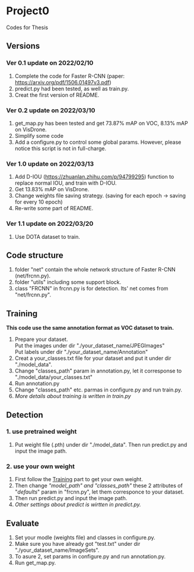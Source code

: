 # Project0
Codes for Thesis

## Versions
### Ver 0.1  update on 2022/02/10
1. Complete the code for Faster R-CNN (paper: https://arxiv.org/pdf/1506.01497v3.pdf)
2. predict.py had been tested, as well as train.py.
3. Creat the first version of README.

### Ver 0.2  update on 2022/03/10
1. get_map.py has been tested and get 73.87% mAP on VOC, 8.13% mAP on VisDrone.
2. Simplify some code
3. Add a configure.py to control some global params. However, please notice this script is not in full-charge.

### Ver 1.0 update on 2022/03/13
1. Add D-IOU (https://zhuanlan.zhihu.com/p/94799295) function to replace normal IOU, and train with D-IOU.
2. Get 13.83% mAP on VisDrone.
3. Change weights file saving strategy. (saving for each epoch -> saving for every 10 epoch)
4. Re-write some part of README.

### Ver 1.1 update on 2022/03/20
1. Use DOTA dataset to train. 

## Code structure
1. folder "net" contain the whole network structure of Faster R-CNN (net/frcnn.py).
2. folder "utils" including some support block.
3. class "FRCNN" in frcnn.py is for detection. Its' net comes from "net/frcnn.py".


## Training
__This code use the same annotation format as VOC dataset to train.__
1. Prepare your dataset.  
   Put the images under dir "./your_dataset_name/JPEGImages"  
   Put labels under dir "./your_dataset_name/Annotation"
2. Creat a your_classes.txt file for your dataset and put it under dir "./model_data".
3. Change "classes_path" param in annotation.py, let it corresponse to "./model_data/your_classes.txt"
4. Run annotation.py
5. Change "classes_path" etc. parmas in configure.py and run train.py.
6. _More details about training is written in train.py_

## Detection
### 1. use pretrained weight
1. Put weight file (.pth) under dir "./model_data". Then run predict.py and input the image path.
### 2. use your own weight
1. First follow the [Training](#Training) part to get your own weight.
2. Then change _"model_path" and "classes_path"_ these 2 attributes of "_defaults_" param in "frcnn.py", let them corresponce to your dataset.
3. Then run predict.py and input the image path.
4. _Other settings about predict is wirtten in predict.py._

## Evaluate
1. Set your modle (weights file) and classes in configure.py.  
2. Make sure you have already got "test.txt" under dir "./your_dataset_name/ImageSets".  
3. To asure 2, set params in configure.py and run annotation.py.  
4. Run get_map.py.  

